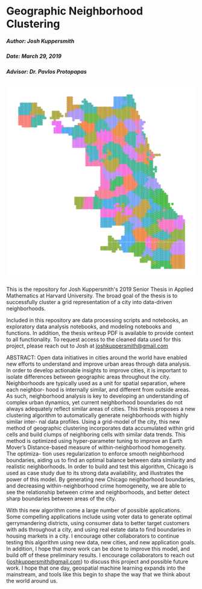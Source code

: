 # Geographic Neighborhood Clustering

##### Author: Josh Kuppersmith

##### Date: March 29, 2019

##### Advisor: Dr. Pavlos Protopapas


![FinalMap](https://raw.githubusercontent.com/jkup11/Geographic-Neighborhood-Clustering/master/final_map.png)


This is the repository for Josh Kuppersmith's 2019 Senior Thesis in Applied Mathematics at Harvard University. 
The broad goal of the thesis is to successfully cluster a grid representation of a city into data-driven neighborhoods.

Included in this repository are data processing scripts and notebooks, an exploratory data analysis notebooks, and modeling notebooks and functions. In addition, the thesis writeup PDF is available to provide context to all functionality. To request access to the cleaned data used for this project, please reach out to Josh at joshkuppersmith@gmail.com

ABSTRACT: Open data initiatives in cities around the world have enabled new efforts to understand and improve urban areas through data analysis. In order to develop actionable insights to improve cities, it is important to isolate differences between geographic areas throughout the city. Neighborhoods are typically used as a unit for spatial separation, where each neighbor- hood is internally similar, and different from outside areas. As such, neighborhood analysis is key to developing an understanding of complex urban dynamics, yet current neighborhood boundaries do not always adequately reflect similar areas of cities. This thesis proposes a new clustering algorithm to automatically generate neighborhoods with highly similar inter- nal data profiles. Using a grid-model of the city, this new method of geographic clustering incorporates data accumulated within grid cells and build clumps of neighboring cells with similar data trends. This method is optimized using hyper-parameter tuning to improve an Earth Mover’s Distance-based measure of within-neighborhood homogeneity. The optimiza- tion uses regularization to enforce smooth neighborhood boundaries, aiding us to find an optimal balance between data similarity and realistic neighborhoods. In order to build and test this algorithm, Chicago is used as case study due to its strong data availability, and illustrates the power of this model. By generating new Chicago neighborhood boundaries, and decreasing within-neighborhood crime homogeneity, we are able to see the relationship between crime and neighborhoods, and better detect sharp boundaries between areas of the city.

With this new algorithm come a large number of possible applications. Some compelling applications include using voter data to generate optimal gerrymandering districts, using consumer data to better target customers with ads throughout a city, and using real estate data to find boundaries in housing markets in a city. I encourage other collaborators to continue testing this algorithm using new data, new cities, and new application goals. In addition, I hope that more work can be done to improve this model, and build off of these preliminary results. I encourage collaborators to reach out (joshkuppersmith@gmail.com) to discuss this project and possible future work. I hope that one day, geospatial machine learning expands into the mainstream, and tools like this begin to shape the way that we think about the world around us.
